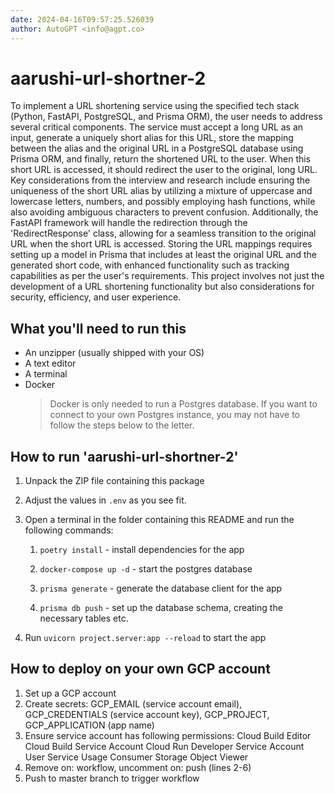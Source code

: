 ```yaml
---
date: 2024-04-16T09:57:25.526039
author: AutoGPT <info@agpt.co>
---
```


# aarushi-url-shortner-2

To implement a URL shortening service using the specified tech stack (Python, FastAPI, PostgreSQL, and Prisma ORM), the user needs to address several critical components. The service must accept a long URL as an input, generate a uniquely short alias for this URL, store the mapping between the alias and the original URL in a PostgreSQL database using Prisma ORM, and finally, return the shortened URL to the user. When this short URL is accessed, it should redirect the user to the original, long URL. Key considerations from the interview and research include ensuring the uniqueness of the short URL alias by utilizing a mixture of uppercase and lowercase letters, numbers, and possibly employing hash functions, while also avoiding ambiguous characters to prevent confusion. Additionally, the FastAPI framework will handle the redirection through the 'RedirectResponse' class, allowing for a seamless transition to the original URL when the short URL is accessed. Storing the URL mappings requires setting up a model in Prisma that includes at least the original URL and the generated short code, with enhanced functionality such as tracking capabilities as per the user's requirements. This project involves not just the development of a URL shortening functionality but also considerations for security, efficiency, and user experience.

## What you'll need to run this
* An unzipper (usually shipped with your OS)
* A text editor
* A terminal
* Docker
  > Docker is only needed to run a Postgres database. If you want to connect to your own
  > Postgres instance, you may not have to follow the steps below to the letter.


## How to run 'aarushi-url-shortner-2'

1. Unpack the ZIP file containing this package

2. Adjust the values in `.env` as you see fit.

3. Open a terminal in the folder containing this README and run the following commands:

    1. `poetry install` - install dependencies for the app

    2. `docker-compose up -d` - start the postgres database

    3. `prisma generate` - generate the database client for the app

    4. `prisma db push` - set up the database schema, creating the necessary tables etc.

4. Run `uvicorn project.server:app --reload` to start the app

## How to deploy on your own GCP account
1. Set up a GCP account
2. Create secrets: GCP_EMAIL (service account email), GCP_CREDENTIALS (service account key), GCP_PROJECT, GCP_APPLICATION (app name)
3. Ensure service account has following permissions: 
    Cloud Build Editor
    Cloud Build Service Account
    Cloud Run Developer
    Service Account User
    Service Usage Consumer
    Storage Object Viewer
4. Remove on: workflow, uncomment on: push (lines 2-6)
5. Push to master branch to trigger workflow
